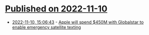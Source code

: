 # [Published on 2022-11-10](index.md)

* [2022-11-10, 15:06:43](https://news.ycombinator.com/item?id=33547530) - [Apple will spend $450M with Globalstar to enable emergency satellite texting](https://www.cnbc.com/2022/11/10/apple-spending-450-million-with-globalstar-others-for-satellite-texting.html)
